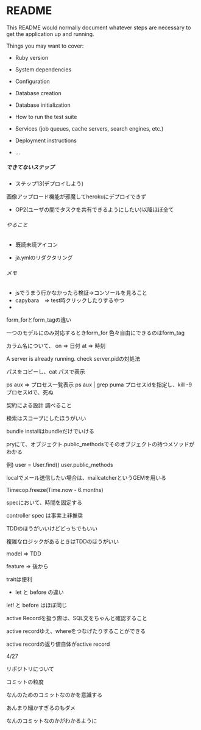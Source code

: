 # README

This README would normally document whatever steps are necessary to get the
application up and running.

Things you may want to cover:

* Ruby version

* System dependencies

* Configuration

* Database creation

* Database initialization

* How to run the test suite

* Services (job queues, cache servers, search engines, etc.)

* Deployment instructions

* ...

##### できてないステップ
* ステップ13(デプロイしよう)

画像アップロード機能が邪魔してherokuにデプロイできず

* OP2(ユーザの間でタスクを共有できるようにしたい)以降ほぼ全て

###### やること

* 既読未読アイコン

* ja.ymlのリダクタリング

###### メモ

* jsでうまう行かなかったら検証→コンソールを見ること
* capybara　=> test時クリックしたりするやつ
* 

form_forとform_tagの違い

一つのモデルにのみ対応するときform_for
色々自由にできるのはform_tag

カラム名について、
on => 日付
at => 時刻

A server is already running. check server.pidの対処法

パスをコピーし、cat パスで表示

ps aux => プロセス一覧表示
ps aux | grep puma
プロセスidを指定し、kill -9 プロセスidで、死ぬ

契約による設計 調べること

検索はスコープにしたほうがいい

bundle installはbundleだけでいける

pryにて、オブジェクト.public_methodsでそのオブジェクトの持つメソッドがわかる

例) user = User.find()
    user.public_methods
    
    
localでメール送信したい場合は、mailcatcherというGEMを用いる
   
Timecop.freeze(Time.now - 6.months)

specにおいて、時間を固定する

controller spec は事実上非推奨

TDDのほうがいいけどどっちでもいい

複雑なロジックがあるときはTDDのほうがいい

model => TDD

feature => 後から

traitは便利

* let と before の違い

let! と before はほぼ同じ

active Recordを扱う際は、SQL文をちゃんと確認すること

active recordゆえ、whereをつなげたりすることができる

active recordの返り値自体がactive record



4/27

リポジトリについて

コミットの粒度

なんのためのコミットなのかを意識する

あんまり細かすぎるのもダメ

なんのコミットなのかがわかるように


